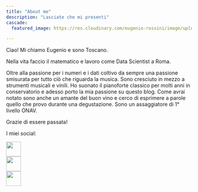 ```yaml
---
title: "About me"
description: "Lasciate che mi presenti"
cascade:
  featured_image: https://res.cloudinary.com/eugenio-rossini/image/upload/v1657821059/theWineCellarMusic/about_me_section_wallpaper.webp

---
```

Ciao! Mi chiamo Eugenio e sono Toscano.

Nella vita faccio il matematico e lavoro come Data Scientist a Roma. 

Oltre alla passione per i numeri e i dati coltivo da sempre una passione smisurata per tutto ciò che riguarda la musica. Sono cresciuto in mezzo a strumenti musicali e vinili. Ho suonato il pianoforte classico per molti anni in conservatorio e adesso porto la mia passione su questo blog. Come avrai notato sono anche un amante del buon vino e cerco di esprimere a parole quello che provo durante una degustazione. 
Sono un assaggiatore di 1° livello ONAV.

Grazie di essere passatə!

I miei social:

<div class="flex-l mt2 mw8 center">
  <article class="center cf pv5 ph3 ph4-ns mw7">
    <div class="row">
      <div class="column">
        <a href="https://www.linkedin.com/in/eugenio-rossini/" target=”_blank”><img src=https://res.cloudinary.com/eugenio-rossini/image/upload/v1658333149/theWineCellarMusic/linkedin_icon.svg width="40" height="40">
      </div>
    <div class="column">
      <a href="https://github.com/EugenioRss" target=”_blank”><img src=https://res.cloudinary.com/eugenio-rossini/image/upload/v1658333149/theWineCellarMusic/github_icon.svg width="40" height="40">
    </div>
    <div class="column">
      <a href="https://www.instagram.com/eu.rossini/" target=”_blank”><img src=https://res.cloudinary.com/eugenio-rossini/image/upload/v1658333170/theWineCellarMusic/instagram_icon.svg width="40" height="40">
    </div>
  </article>
</div>